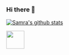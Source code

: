 ### Hi there 👋
[![Samra's github stats](https://github-readme-stats.vercel.app/api?username=samraazeem)](https://github.com/samraazeem/github-readme-stats)

<img src="https://dev.to/samraazeem" width="48">
<!--
**samraazeem/samraazeem** is a ✨ _special_ ✨ repository because its `README.md` (this file) appears on your GitHub profile.

Here are some ideas to get you started:

- 🔭 I’m currently working on ...
- 🌱 I’m currently learning ...
- 👯 I’m looking to collaborate on ...
- 🤔 I’m looking for help with ...
- 💬 Ask me about ...
- 📫 How to reach me: ...
- 😄 Pronouns: ...
- ⚡ Fun fact: ...
-->
